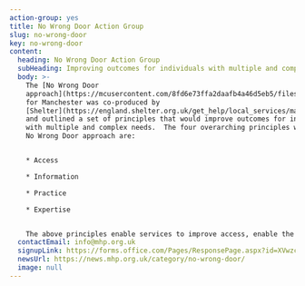 ```yaml
---
action-group: yes
title: No Wrong Door Action Group
slug: no-wrong-door
key: no-wrong-door
content:
  heading: No Wrong Door Action Group
  subHeading: Improving outcomes for individuals with multiple and complex needs
  body: >-
    The [No Wrong Door
    approach](https://mcusercontent.com/8fd6e73ffa2daafb4a46d5eb5/files/e9111605-36b1-19f3-d0ff-c1709d25c61d/03._The_No_Wrong_Door_Approach_v3.pdf)
    for Manchester was co-produced by
    [Shelter](https://england.shelter.org.uk/get_help/local_services/manchester)
    and outlined a set of principles that would improve outcomes for individuals
    with multiple and complex needs.  The four overarching principles within the
    No Wrong Door approach are:


    * A﻿ccess

    * I﻿nformation

    * P﻿ractice

    * E﻿xpertise 


    T﻿he above principles enable services to improve access, enable the sharing of information, improve and inform our practice and enable us to use our collective expertise to improve the lives of individuals with multiple and complex needs.
  contactEmail: info@mhp.org.uk
  signupLink: https://forms.office.com/Pages/ResponsePage.aspx?id=XVwzcf1bkE61VN8N5KjjQjkoCHBJKMVKuWG3gz25EypUM1gxNTZLNUgwS0tGNUhNVkExNUJPRkY5Ni4u
  newsUrl: https://news.mhp.org.uk/category/no-wrong-door/
  image: null
---
```

